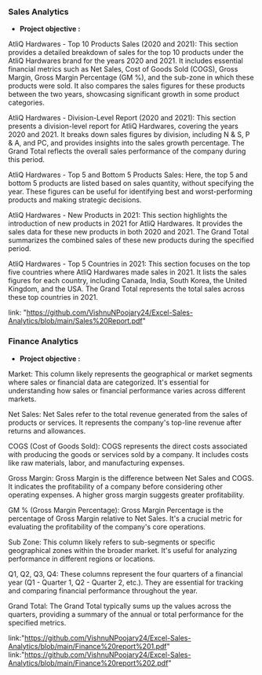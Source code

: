 
### Sales Analytics
- **Project objective :**
  
 AtliQ Hardwares - Top 10 Products Sales (2020 and 2021):
This section provides a detailed breakdown of sales for the top 10 products under the AtliQ Hardwares brand for the years 2020 and 2021. It includes essential financial metrics such as Net Sales, Cost of Goods Sold (COGS), Gross Margin, Gross Margin Percentage (GM %), and the sub-zone in which these products were sold. It also compares the sales figures for these products between the two years, showcasing significant growth in some product categories.

AtliQ Hardwares - Division-Level Report (2020 and 2021):
This section presents a division-level report for AtliQ Hardwares, covering the years 2020 and 2021. It breaks down sales figures by division, including N & S, P & A, and PC, and provides insights into the sales growth percentage. The Grand Total reflects the overall sales performance of the company during this period.

AtliQ Hardwares - Top 5 and Bottom 5 Products Sales:
Here, the top 5 and bottom 5 products are listed based on sales quantity, without specifying the year. These figures can be useful for identifying best and worst-performing products and making strategic decisions.

AtliQ Hardwares - New Products in 2021:
This section highlights the introduction of new products in 2021 for AtliQ Hardwares. It provides the sales data for these new products in both 2020 and 2021. The Grand Total summarizes the combined sales of these new products during the specified period.

AtliQ Hardwares - Top 5 Countries in 2021:
This section focuses on the top five countries where AtliQ Hardwares made sales in 2021. It lists the sales figures for each country, including Canada, India, South Korea, the United Kingdom, and the USA. The Grand Total represents the total sales across these top countries in 2021.

link: "https://github.com/VishnuNPoojary24/Excel-Sales-Analytics/blob/main/Sales%20Report.pdf"

### Finance Analytics
- **Project objective :**
  
Market:
This column likely represents the geographical or market segments where sales or financial data are categorized. It's essential for understanding how sales or financial performance varies across different markets.

Net Sales:
Net Sales refer to the total revenue generated from the sales of products or services. It represents the company's top-line revenue after returns and allowances.

COGS (Cost of Goods Sold):
COGS represents the direct costs associated with producing the goods or services sold by a company. It includes costs like raw materials, labor, and manufacturing expenses.

Gross Margin:
Gross Margin is the difference between Net Sales and COGS. It indicates the profitability of a company before considering other operating expenses. A higher gross margin suggests greater profitability.

GM % (Gross Margin Percentage):
Gross Margin Percentage is the percentage of Gross Margin relative to Net Sales. It's a crucial metric for evaluating the profitability of the company's core operations.

Sub Zone:
This column likely refers to sub-segments or specific geographical zones within the broader market. It's useful for analyzing performance in different regions or locations.

Q1, Q2, Q3, Q4:
These columns represent the four quarters of a financial year (Q1 - Quarter 1, Q2 - Quarter 2, etc.). They are essential for tracking and comparing financial performance throughout the year.

Grand Total:
The Grand Total typically sums up the values across the quarters, providing a summary of the annual or total performance for the specified metrics.

link:"https://github.com/VishnuNPoojary24/Excel-Sales-Analytics/blob/main/Finance%20report%201.pdf"
link:"https://github.com/VishnuNPoojary24/Excel-Sales-Analytics/blob/main/Finance%20report%202.pdf"
